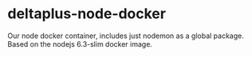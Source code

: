 # deltaplus-node-docker

Our node docker container, includes just nodemon as a global package.
Based on the nodejs 6.3-slim docker image.
